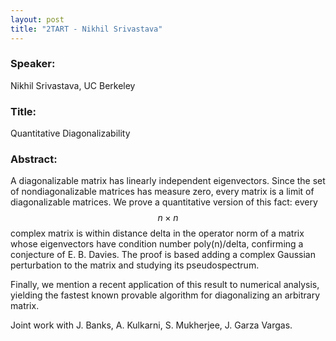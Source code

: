 ```yaml
---
layout: post
title: "2TART - Nikhil Srivastava"
---
```


### Speaker:

Nikhil Srivastava, UC Berkeley

### Title:

Quantitative Diagonalizability

### Abstract:

A diagonalizable matrix has linearly independent eigenvectors. Since the set of nondiagonalizable matrices has measure zero, every matrix is a limit of diagonalizable matrices. We prove a
quantitative version of this fact: every $$n \times n$$ complex matrix is within distance delta in the operator norm of a matrix whose eigenvectors have condition number poly(n)/delta, confirming a conjecture of E. B. Davies. The proof is based adding a complex Gaussian perturbation to the matrix and studying its pseudospectrum.

Finally, we mention a recent application of this result to numerical analysis, yielding the fastest known provable algorithm for diagonalizing an arbitrary matrix.

Joint work with J. Banks, A. Kulkarni, S. Mukherjee, J. Garza Vargas.